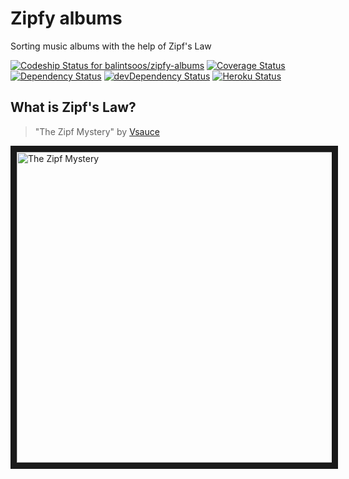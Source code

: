 # Zipfy albums
Sorting music albums with the help of Zipf's Law

[ ![Codeship Status for balintsoos/zipfy-albums](https://codeship.com/projects/348eba10-feae-0133-c79c-364f31082d61/status?branch=master)](https://codeship.com/projects/152596)
[![Coverage Status](https://coveralls.io/repos/github/balintsoos/zipfy-albums/badge.svg?branch=master)](https://coveralls.io/github/balintsoos/zipfy-albums?branch=master)
[![Dependency Status](https://david-dm.org/balintsoos/zipfy-albums.svg)](https://david-dm.org/balintsoos/zipfy-albums)
[![devDependency Status](https://david-dm.org/balintsoos/zipfy-albums/dev-status.svg)](https://david-dm.org/balintsoos/zipfy-albums#info=devDependencies&view=table)
[![Heroku Status](https://img.shields.io/badge/heroku-deployed-684d88.svg)](https://zipfy-albums.herokuapp.com/)

## What is Zipf's Law?
> "The Zipf Mystery" by [Vsauce](https://www.youtube.com/user/Vsauce)

<a href="http://www.youtube.com/watch?feature=player_embedded&v=fCn8zs912OE" target="_blank">
<img src="https://cloud.githubusercontent.com/assets/10467818/15278968/780e2546-1b1f-11e6-8085-0c2aee3f3f73.png" alt="The Zipf Mystery" width="871" height="497" border="10" />
</a>
